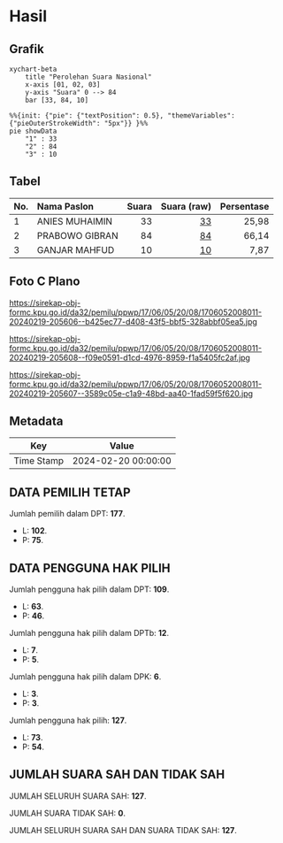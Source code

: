# Hasil

## Grafik

```mermaid
xychart-beta
    title "Perolehan Suara Nasional"
    x-axis [01, 02, 03]
    y-axis "Suara" 0 --> 84
    bar [33, 84, 10]
```

```mermaid
%%{init: {"pie": {"textPosition": 0.5}, "themeVariables": {"pieOuterStrokeWidth": "5px"}} }%%
pie showData
    "1" : 33
    "2" : 84
    "3" : 10
```

## Tabel

| No. | Nama Paslon    | Suara | Suara (raw) | Persentase |
|:--- |:-------------- | -----:| -----------:| ----------:|
| 1   | ANIES MUHAIMIN | 33    | [33][p-1]   | 25,98      |
| 2   | PRABOWO GIBRAN | 84    | [84][p-2]   | 66,14      |
| 3   | GANJAR MAHFUD  | 10    | [10][p-3]   | 7,87       |


[p-1]: https://github.com/gigit-pemilu/pemilu-2024/blob/main/pilpres/hitung-suara/sub/17-bengkulu/sub/06-muko-muko/sub/05-ipuh/sub/2008-sibak/sub/011-tps/sub/paslon-1.txt
[p-2]: https://github.com/gigit-pemilu/pemilu-2024/blob/main/pilpres/hitung-suara/sub/17-bengkulu/sub/06-muko-muko/sub/05-ipuh/sub/2008-sibak/sub/011-tps/sub/paslon-2.txt
[p-3]: https://github.com/gigit-pemilu/pemilu-2024/blob/main/pilpres/hitung-suara/sub/17-bengkulu/sub/06-muko-muko/sub/05-ipuh/sub/2008-sibak/sub/011-tps/sub/paslon-3.txt

## Foto C Plano

https://sirekap-obj-formc.kpu.go.id/da32/pemilu/ppwp/17/06/05/20/08/1706052008011-20240219-205606--b425ec77-d408-43f5-bbf5-328abbf05ea5.jpg

https://sirekap-obj-formc.kpu.go.id/da32/pemilu/ppwp/17/06/05/20/08/1706052008011-20240219-205608--f09e0591-d1cd-4976-8959-f1a5405fc2af.jpg

https://sirekap-obj-formc.kpu.go.id/da32/pemilu/ppwp/17/06/05/20/08/1706052008011-20240219-205607--3589c05e-c1a9-48bd-aa40-1fad59f5f620.jpg


## Metadata

| Key        | Value               |
| ---------- | ------------------- |
| Time Stamp | 2024-02-20 00:00:00 |


## DATA PEMILIH TETAP

Jumlah pemilih dalam DPT: **177**.
 * L: **102**.
 * P: **75**.

## DATA PENGGUNA HAK PILIH

Jumlah pengguna hak pilih dalam DPT: **109**.
 * L: **63**.
 * P: **46**.

Jumlah pengguna hak pilih dalam DPTb: **12**.
 * L: **7**.
 * P: **5**.

Jumlah pengguna hak pilih dalam DPK: **6**.
 * L: **3**.
 * P: **3**.

Jumlah pengguna hak pilih: **127**.
 * L: **73**.
 * P: **54**.

## JUMLAH SUARA SAH DAN TIDAK SAH

JUMLAH SELURUH SUARA SAH: **127**.

JUMLAH SUARA TIDAK SAH: **0**.

JUMLAH SELURUH SUARA SAH DAN SUARA TIDAK SAH: **127**.


